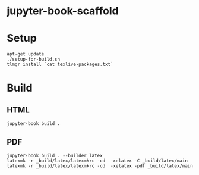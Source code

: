 # jupyter-book-scaffold

# Setup
````
apt-get update
./setup-for-build.sh
tlmgr install `cat texlive-packages.txt`
````
# Build
## HTML
````
jupyter-book build .
````
## PDF
````
jupyter-book build . --builder latex
latexmk -r _build/latex/latexmkrc -cd  -xelatex -C _build/latex/main
latexmk -r _build/latex/latexmkrc -cd  -xelatex -pdf _build/latex/main
````
